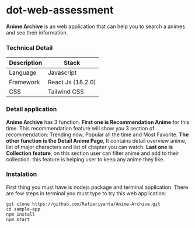 # dot-web-assessment

**Anime Archive** is an web application that can help you to search a animes and see their information.

### Technical Detail 

Description | Stack
--- | ---
Language | Javascript    
Framework | React Js (18.2.0)
CSS | Tailwind CSS

### Detail application

**Anime Archive** has 3 function. **First one is Recommendation Anime** for this time. This recommendation feature will show you 3 section of recommendation: Trending now, Popular all the time and Most Favorite. 
**The other function is the Detail Anime Page**, It contains detail overview anime, list of major characters and list of chapter you can watch. **Last one is Collection feature**, on this section user can filter anime and add to their collection. this feature is helping user to keep any anime they like.

### Instalation
First thing you must have is nodejs package and terminal application.
There are few steps in terminal you must type to try this web application:

```
git clone https://github.com/Rafiariyanta/Anime-Archive.git
cd sample-app
npm install
npm start
```